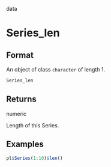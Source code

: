 data

# Series_len

## Format

An object of class `character` of length 1.

```r
Series_len
```

## Returns

numeric

Length of this Series.

## Examples

```r
pl$Series(1:10)$len()
```